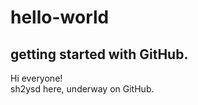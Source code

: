 hello-world
===========

## getting started with GitHub.

Hi everyone!  
sh2ysd here, underway on GitHub.
